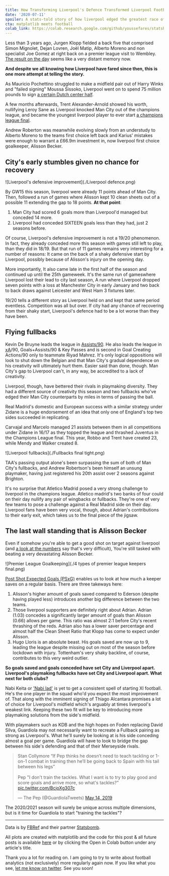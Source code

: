 ```yaml
---
title: How Transforming Liverpool's Defence Transformed Liverpool Football Club
date: '2020-07-11'
spoiler: A stats-told story of how liverpool edged the greatest race of the Premier League era.
cta: matplotlib meets football
colab_link: https://colab.research.google.com/github/youssefares/statshousery/blob/master/notebooks/Liverpool_(Champions_of_England_2020).ipynb
---
```

Less than 3 years ago, Jurgen Klopp fielded a back five that comprised Simon Mignolet, Dejan Lovren, Joël Matip, Alberto Moreno and non specialist Joe Gomez at right back on a premier league visit to Wembley. [The result on the day](https://twitter.com/guardian_sport/status/922180812770041858) seems like a very distant memory now.

**And despite we all knowing how Liverpool have fared since then, this is one more attempt at telling the story.**

As Mauricio Pochettino struggled to make a midfield pair out of Harry Winks and "failed signing" Moussa Sissoko, Liverpool went on to spend 75 million pounds to sign [a certain Dutch center half](https://www.bbc.com/sport/football/42496637).

A few months afterwards, Trent Alexander-Arnold showed his worth, nullifying Leroy Sane as Liverpool knocked Man City out of the champions league, and became the youngest liverpool player to ever start [a champions league final](https://twitter.com/Football__Tweet/status/1252504845464088577).

Andrew Roberton was meanwhile evolving slowly from an understudy to Alberto Moreno to the teams first choice left back and Karius' mistakes were enough to warrant a £66.9m investment in, now liverpool first choice goalkeeper, Alisson Becker.

## City's early stumbles given no chance for recovery
![Liverpool's defensive improvement](./Liverpool defence.png)

By GW15 this season, liverpool were already 11 points ahead of Man City. Then, followed a run of games where Alisson kept 10 clean sheets out of a possible 11 extending the gap to 18 points. **At that point**:

1. Man City had scored 6 goals more than Liverpool'd managed but conceded 14 more.
2. Liverpool had conceded SIXTEEN goals less than they had, just 2 seasons before.

Of course, Liverpool's defensive improvement is not a 19/20 phenomenon. In fact, they already conceded more this season with games still left to play, than they did in 18/19. But that run of 11 games remains very interesting for a number of reasons: It came on the back of a shaky defensive start by Liverpool, possibly because of Alisson's injury on the opening day.

More importantly, It also came late in the first half of the season and continued up until the 25th gameweek. It's the same run of gameswhere Liverpool lost their lead to city last season, A run where Liverpool dropped seven points with a loss at Manchester City in early January and two back to back draws against Leicester and West Ham 3 fixtures later.

19/20 tells a different story as Liverpool held on and kept that same period eventless. Competition was all but over. If city had any chance of recovering from their shaky start, Liverpool's defence had to be a lot worse than they have been.

## Flying fullbacks
Kevin De Bruyne leads the league in [Assists/90](https://www.dailymail.co.uk/sport/football/article-8505971/Its-Kevin-Bruyne-vs-Thierry-Henry-emerge-time-assist-king.html). He also leads the league in [xA](https://www.youtube.com/watch?v=H4kNa1cUvZM)/90, Goals+Assists/90  & Key Passes and is second in Goal Creating Actions/90 only to teammate Riyad Mahrez. It's only logical oppositions will look to shut down the Belgian and that Man City's gradual dependence on his creativity will ultimately hurt them. Easier said than done, though. Man City's gap to Liverpool can't, in any way, be accredited to a lack of creativity.

Liverpool, though, have bettered their rivals in playmaking diversity. They had a different source of creativity this season and two fullbacks who've edged their Man City counterparts by miles in terms of passing the ball.

Real Madrid's domestic and European success with a similar strategy under Zidane is a huge endorsement of an idea that only one of England's top two sides succeeded in replicating.

Carvajal and Marcelo managed 21 assists between them in all competitions under Zidane in 16/17 as they topped the league and thrashed Juventus in the Champions League final. This year, Robbo and Trent have created 23, while Mendy and Walker created 8.

![Liverpool fullbacks](./Fullbacks final tight.png)

TAA's passing output alone's been surpassing the sum of both of Man City's fullbacks, and Andrew Robertson's been himself an unsung playmaker, having just registered his 20th assist over 2 seasons against Brighton.

It's no surprise that Atletico Madrid posed a very strong challenge to liverpool in the champions league. Atletico madrid's two banks of four could on their day nullify any pair of wingbacks or fullbacks. They're one of very few teams to pose a challenge against a Real Madrid side on their day. Liverpool fans have been very vocal, though, about Adrian's contributions to their early exit, which takes us to the final piece of the jigsaw.

## The last wall standing that is Alisson Becker
Even if somehow you're able to get a good shot on target against liverpool (and [a look at the numbers](https://twitter.com/rogue_wee/status/1224662330820169728) say that's very difficult), You're still tasked with beating a very devastating Alisson Becker.

![Premier League Goalkeeping](./4 types of premier league keepers final.png)

[Post Shot Expected Goals (PSxG)](https://statsbomb.com/2018/11/a-new-way-to-measure-keepers-shot-stopping-post-shot-expected-goals/) enables us to look at how much a keeper saves on a regular basis. There are three takeways here:

1. Alisson's higher amount of goals saved compared to Ederson (despite having played less) introduces another big difference between the two teams.
2. Those liverpool supporters are definitely right about Adrian. Adrian (1.03) concedes a significantly larger amount of goals than Alisson (0.66) allows per game. This ratio was almost 2:1 before City's recent thrashing of the reds. Adrian also has a lower saver percentage and almost half the Clean Sheet Ratio that Klopp has come to expect under Alisson.
3. Hugo Lloris is an absolute beast. His goals saved are now up to 9, leading the league despite missing out on most of the season before lockdown with injury. Tottenham's very shaky backline, of course, contributes to this very weird outlier.

**So goals saved and goals conceded have set City and Liverpool apart. Liverpool's playmaking fullbacks have set City and Liverpool apart. What next for both clubs?**

Nabi Keita or ['Nabi lad'](https://twitter.com/LFC/status/1252612555354312705) is yet to get a consistent spell of starting XI football. He's the one player in the squad who'd you expect the most improvement of. That along with the imminent signing of Thiago Alcantara promises a lot of choice for Liverpool's midfield which's arguably at times liverpool's weakest link. Keeping these two fit will be key to introducing more playmaking solutions from the side's midfield.

With playmakers such as KDB and the high hopes on Foden replacing David Silva, Guardiola may not necessarily want to recreate a Fullback pairing as strong as Liverpool's. What he'll surely be looking at is his side conceding almost a goal per game. Guardiola will have to look to bridge the gap between his side's defending and that of their Merseyside rivals.

<blockquote class="twitter-tweet"><p lang="en" dir="ltr">Stan Collymore “If Pep thinks he doesn’t need to teach tackling or 1-on-1 combat in training then he’ll be going back to Spain with his tail between his legs”<br><br>Pep &quot;I don&#39;t train the tackles. What I want is to try to play good and score goals and arrive more, so what&#39;s tackles?&quot; <a href="https://t.co/BcjoXg307c">pic.twitter.com/BcjoXg307c</a></p>&mdash; The Pep (@GuardiolaTweets) <a href="https://twitter.com/GuardiolaTweets/status/1128406265980497928?ref_src=twsrc%5Etfw">May 14, 2019</a></blockquote>

The 2020/2021 season will surely be unique across multiple dimensions, but is it time for Guardiola to start "training the tackles"?

----
Data is by [FBRef](https://fbref.com) and their partner [Statsbomb](https://statsbomb.com). 

All plots are created with matplotlib and the code for this post & all future posts is available [here](https://github.com/Youssefares/statshousery/tree/master/notebooks) or by clicking the Open in Colab button under any article's title.

Thank you a lot for reading on. I am going to try to write about football analytics (not exclusively) more regularly again now. If you like what you see, [let me know on twitter](https://mobile.twitter.com/youssefares). See you soon!
